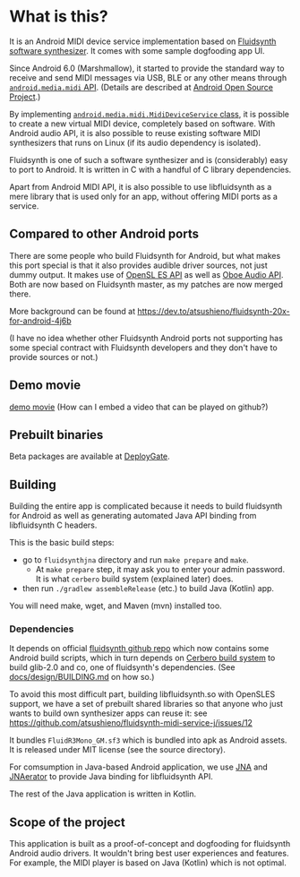 # What is this?

It is an Android MIDI device service implementation based on [Fluidsynth software synthesizer](https://github.com/Fluidsynth/fluidsynth/). It comes with some sample dogfooding app UI.

Since Android 6.0 (Marshmallow), it started to provide the standard way to
receive and send MIDI messages via USB, BLE or any other means through
[`android.media.midi` API](https://developer.android.com/reference/android/media/midi/package-summary). (Details are described at [Android Open Source Project](https://source.android.com/devices/audio/midi).)

By implementing [`android.media.midi.MidiDeviceService` class](https://developer.android.com/reference/android/media/midi/MidiDeviceService), it is possible
to create a new virtual MIDI device, completely based on software.
With Android audio API, it is also possible to reuse existing software
MIDI synthesizers that runs on Linux (if its audio dependency is isolated).

Fluidsynth is one of such a software synthesizer and is (considerably) easy
to port to Android. It is written in C with a handful of C library dependencies.

Apart from Android MIDI API, it is also possible to use libfluidsynth as a mere library that is used only for an app, without offering MIDI ports as a service.


## Compared to other Android ports

There are some people who build Fluidsynth for Android, but what makes
this port special is that it also provides audible driver sources, not just
dummy output. It makes use of [OpenSL ES API](https://developer.android.com/ndk/guides/audio/opensl/) as well as [Oboe Audio API](https://github.com/google/Oboe). Both are now based on Fluidsynth master, as my patches are now merged there.

More background can be found at https://dev.to/atsushieno/fluidsynth-20x-for-android-4j6b

(I have no idea whether other Fluidsynth Android ports not supporting has some special contract with Fluidsynth developers and they don't have to provide sources or not.)


## Demo movie

[demo movie](docs/demo.mp4) (How can I embed a video that can be played on github?)


## Prebuilt binaries

Beta packages are available at [DeployGate](https://dply.me/l0etkk).


## Building

Building the entire app is complicated because it needs to build fluidsynth for Android as well as generating automated Java API binding from libfluidsynth C headers.

This is the basic build steps:

- go to `fluidsynthjna` directory and run `make prepare` and `make`.
  - At `make prepare` step, it may ask you to enter your admin password. It is what `cerbero` build system (explained later) does.
- then run `./gradlew assembleRelease` (etc.) to build Java (Kotlin) app.

You will need make, wget, and Maven (mvn) installed too.


### Dependencies

It depends on official [fluidsynth github repo](https://github.com/Fluidsynth/fluidsynth) which now contains some
Android build scripts, which in turn depends on [Cerbero build system](https://cgit.freedesktop.org/gstreamer/cerbero/) to build glib-2.0 and co, one of fluidsynth's dependencies. (See [docs/design/BUILDING.md](docs/design/BUILDING.md) on how so.)

To avoid this most difficult part, building libfluidsynth.so with OpenSLES support, we have a set of prebuilt shared libraries so that anyone who just wants to build own synthesizer apps can reuse it: see
https://github.com/atsushieno/fluidsynth-midi-service-j/issues/12

It bundles `FluidR3Mono_GM.sf3` which is bundled into apk as Android assets. It is released under MIT license (see the source directory).

For comsumption in Java-based Android application, we use [JNA](https://github.com/java-native-access/jna) and [JNAerator](https://github.com/nativelibs4java/JNAerator) to provide Java binding for libfluidsynth API.

The rest of the Java application is written in Kotlin.


## Scope of the project

This application is built as a proof-of-concept and dogfooding for fluidsynth Android audio drivers. It wouldn't bring best user experiences and features. For example, the MIDI player is based on Java (Kotlin) which is not optimal.
